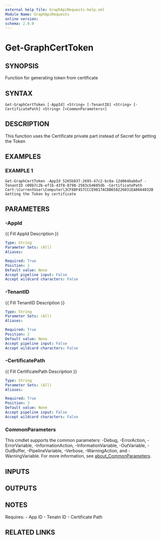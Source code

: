 ```yaml
---
external help file: GraphApiRequests-help.xml
Module Name: GraphApiRequests
online version:
schema: 2.0.0
---
```


# Get-GraphCertToken

## SYNOPSIS
Function for generating token from certificate

## SYNTAX

```
Get-GraphCertToken [-AppId] <String> [-TenantID] <String> [-CertificatePath] <String> [<CommonParameters>]
```

## DESCRIPTION
This function uses the Certificate private part instead of Secret for getting the Token

## EXAMPLES

### EXAMPLE 1
```
Get-GraphCertToken -AppId 5265b837-2695-47c2-bc8a-12d064bab6af -TenantID c00b7c2b-ef1b-43f8-8798-2583cb4605db -CertificatePath Cert:\CurrentUser\Computer\3CF88F457CCCE9817ACDB658226031EA0664032B
Getting the Token by certificate
```

## PARAMETERS

### -AppId
{{ Fill AppId Description }}

```yaml
Type: String
Parameter Sets: (All)
Aliases:

Required: True
Position: 1
Default value: None
Accept pipeline input: False
Accept wildcard characters: False
```

### -TenantID
{{ Fill TenantID Description }}

```yaml
Type: String
Parameter Sets: (All)
Aliases:

Required: True
Position: 2
Default value: None
Accept pipeline input: False
Accept wildcard characters: False
```

### -CertificatePath
{{ Fill CertificatePath Description }}

```yaml
Type: String
Parameter Sets: (All)
Aliases:

Required: True
Position: 3
Default value: None
Accept pipeline input: False
Accept wildcard characters: False
```

### CommonParameters
This cmdlet supports the common parameters: -Debug, -ErrorAction, -ErrorVariable, -InformationAction, -InformationVariable, -OutVariable, -OutBuffer, -PipelineVariable, -Verbose, -WarningAction, and -WarningVariable. For more information, see [about_CommonParameters](http://go.microsoft.com/fwlink/?LinkID=113216).

## INPUTS

## OUTPUTS

## NOTES
Requires:
    - App ID
    - Tenatn ID
    - Certificate Path

## RELATED LINKS

